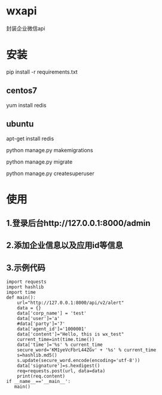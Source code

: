 # wxapi
封装企业微信api

# 安装
pip install -r requirements.txt
## centos7
yum install redis
## ubuntu
apt-get install redis

python manage.py makemigrations

python manage.py migrate

python manage.py createsuperuser

# 使用
## 1.登录后台http://127.0.0.1:8000/admin
## 2.添加企业信息以及应用id等信息
## 3.示例代码
```
import requests
import hashlib
import time
def main():
    url="http://127.0.0.1:8000/api/v2/alert"
    data = {}
    data['corp_name'] = 'test'
    data['user']='a'
    #data['party']='7'
    data['agent_id']='1000001'
    data['content']="Hello, this is wx_test"
    current_time=int(time.time())
    data['time']='%s' % current_time
    secure_word='KM1yeVcFbrL44ZGv' + '%s' % current_time
    s=hashlib.md5()
    s.update(secure_word.encode(encoding='utf-8'))
    data['signature']=s.hexdigest()
    req=requests.post(url, data=data)
    print(req.content)
if __name__=='__main__':
   main()
```
